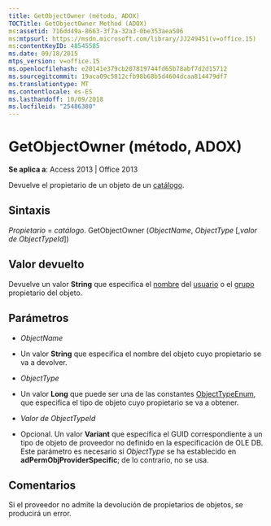 ```yaml
---
title: GetObjectOwner (método, ADOX)
TOCTitle: GetObjectOwner Method (ADOX)
ms:assetid: 716dd49a-8663-3f7a-32a3-0be353aea506
ms:mtpsurl: https://msdn.microsoft.com/library/JJ249451(v=office.15)
ms:contentKeyID: 48545585
ms.date: 09/18/2015
mtps_version: v=office.15
ms.openlocfilehash: e20141e379cb207819744fd65b78abf7d2d15712
ms.sourcegitcommit: 19aca09c5812cfb98b68b5d4604dcaa814479df7
ms.translationtype: MT
ms.contentlocale: es-ES
ms.lasthandoff: 10/09/2018
ms.locfileid: "25486380"
---
```

# <a name="getobjectowner-method-adox"></a>GetObjectOwner (método, ADOX)


**Se aplica a**: Access 2013 | Office 2013


Devuelve el propietario de un objeto de un [catálogo](catalog-object-adox.md).

## <a name="syntax"></a>Sintaxis

*Propietario* = *catálogo*. GetObjectOwner (*ObjectName*, *ObjectType* \[,*valor de ObjectTypeId*\])

## <a name="return-value"></a>Valor devuelto

Devuelve un valor **String** que especifica el [nombre](name-property-adox.md) del [usuario](user-object-adox.md) o el [grupo](group-object-adox.md) propietario del objeto.

## <a name="parameters"></a>Parámetros

  - *ObjectName*

  - Un valor **String** que especifica el nombre del objeto cuyo propietario se va a devolver.

  - *ObjectType*

  - Un valor **Long** que puede ser una de las constantes [ObjectTypeEnum](objecttypeenum.md), que especifica el tipo de objeto cuyo propietario se va a obtener.

  - *Valor de ObjectTypeId*

  - Opcional. Un valor **Variant** que especifica el GUID correspondiente a un tipo de objeto de proveedor no definido en la especificación de OLE DB. Este parámetro es necesario si *ObjectType* se ha establecido en **adPermObjProviderSpecific**; de lo contrario, no se usa.

## <a name="remarks"></a>Comentarios

Si el proveedor no admite la devolución de propietarios de objetos, se producirá un error.

